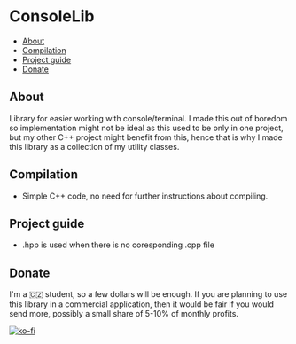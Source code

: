 # ConsoleLib

- [About](#about)
- [Compilation](#compilation)
- [Project guide](#project-guide)
- [Donate](#donate)

## About

Library for easier working with console/terminal. I made this out of boredom so implementation might not be ideal as this used to be only in one project, but my other C++ project might benefit from this, hence that is why I made this library as a collection of my utility classes.

## Compilation

- Simple C++ code, no need for further instructions about compiling.

## Project guide

- .hpp is used when there is no coresponding .cpp file

## Donate

I'm a 🇨🇿 student, so a few dollars will be enough. If you are planning to use this library in a commercial application, then it would be fair if you would send more, possibly a small share of 5-10% of monthly profits.

[![ko-fi](https://ko-fi.com/img/githubbutton_sm.svg)](https://ko-fi.com/P5P11WTFL)
